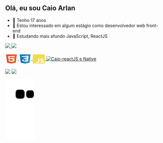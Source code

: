## Olá, eu sou Caio Arlan

- 👋 Tenho 17 anos
- 👀 Estou interessado em algum estágio como desenvolvedor web front-end
- 🌱 Estudando mais afundo JavaScript, ReactJS


<div align="left">
  <a href="https://github.com/caioarlan18">
  <img height="180em" src="https://github-readme-stats.vercel.app/api?username=caioarlan18&show_icons=true&theme=dark&include_all_commits=true&count_private=true"/>
  <img height="180em" src="https://github-readme-stats.vercel.app/api/top-langs/?username=caioarlan18&layout=compact&langs_count=7&theme=dark"/>
</div>
  
<div style="display: inline_block"><br>
  <img align="center" alt="Caio-HTML" height="30" width="40" src="https://raw.githubusercontent.com/devicons/devicon/master/icons/html5/html5-original.svg">
  <img align="center" alt="Caio-CSS" height="30" width="40" src="https://raw.githubusercontent.com/devicons/devicon/master/icons/css3/css3-original.svg">
  <img align="center" alt="Caio-Js" height="30" width="40" src="https://raw.githubusercontent.com/devicons/devicon/master/icons/javascript/javascript-plain.svg">
  <img align="center" alt="Caio-reactJS e Native" height="30" width="35" src="https://upload.wikimedia.org/wikipedia/commons/thumb/a/a7/React-icon.svg/2300px-React-icon.svg.png">
  


  
<div>  
  <br>
    <a href="https://wa.me/5522999677704" target="_blank"><img src=https://img.shields.io/badge/WhatsApp-25D366?style=for-the-badge&logo=whatsapp&logoColor=white target="_blank"></a>
    <a href="https://www.linkedin.com/in/caio-arlan-b17b5124b/" target="_blank"><img src="https://img.shields.io/badge/-LinkedIn-%230077B5?style=for-the-badge&logo=linkedin&logoColor=white" target="_blank"></a> 
 </div>
  
  ![Snake animation](https://github.com/rafaballerini/rafaballerini/blob/output/github-contribution-grid-snake.svg)
<!---
caioarlan18/caioarlan18 is a ✨ special ✨ repository because its `README.md` (this file) appears on your GitHub profile.
You can click the Preview link to take a look at your changes.
--->
